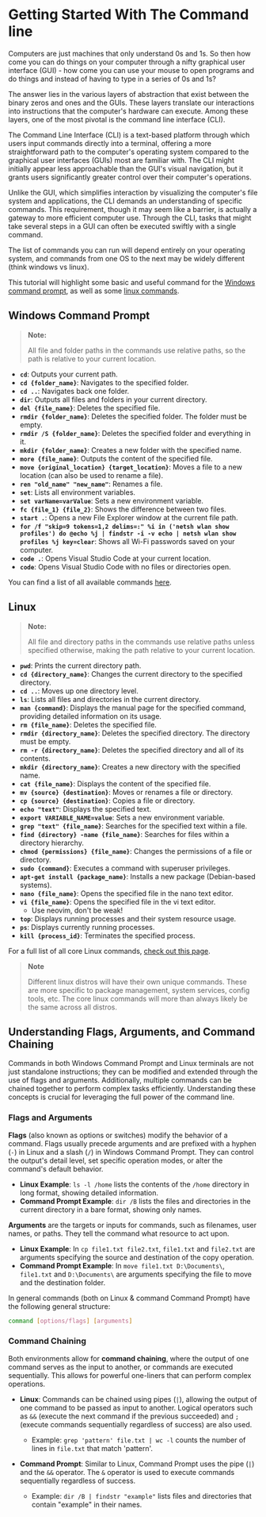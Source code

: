 # Getting Started With The Command line

 Computers are just machines that only understand 0s and 1s. So then how come you can do things on your computer through a nifty graphical user interface (GUI) - how come you can use your mouse to open programs and do things and instead of having to type in a series of 0s and 1s?

The answer lies in the various layers of abstraction that exist between the binary zeros and ones and the GUIs. These layers translate our interactions into instructions that the computer's hardware can execute. Among these layers, one of the most pivotal is the command line interface (CLI).

The Command Line Interface (CLI) is a text-based platform through which users input commands directly into a terminal, offering a more straightforward path to the computer's operating system compared to the graphical user interfaces (GUIs) most are familiar with. The CLI might initially appear less approachable than the GUI's visual navigation, but it grants users significantly greater control over their computer's operations.

Unlike the GUI, which simplifies interaction by visualizing the computer's file system and applications, the CLI demands an understanding of specific commands. This requirement, though it may seem like a barrier, is actually a gateway to more efficient computer use. Through the CLI, tasks that might take several steps in a GUI can often be executed swiftly with a single command.

The list of commands you can run will depend entirely on your operating system, and commands from one OS to the next may be widely different (think windows vs linux).

This tutorial will highlight some basic and useful command for the [Windows command prompt](#windows-command-prompt), as well as some [linux commands](#linux).

## Windows Command Prompt

> **Note:**
> 
> All file and folder paths in the commands use relative paths, so the path is relative to your current location.

- **`cd`**: Outputs your current path.
- **`cd {folder_name}`**: Navigates to the specified folder.
- **`cd ..`**: Navigates back one folder.
- **`dir`**: Outputs all files and folders in your current directory.
- **`del {file_name}`**: Deletes the specified file.
- **`rmdir {folder_name}`**: Deletes the specified folder. The folder must be empty.
- **`rmdir /S {folder_name}`**: Deletes the specified folder and everything in it.
- **`mkdir {folder_name}`**: Creates a new folder with the specified name.
- **`more {file_name}`**: Outputs the content of the specified file.
- **`move {original_location} {target_location}`**: Moves a file to a new location (can also be used to rename a file).
- **`ren "old_name" "new_name"`**: Renames a file.
- **`set`**: Lists all environment variables.
- **`set varName=varValue`**: Sets a new environment variable.
- **`fc {file_1} {file_2}`**: Shows the difference between two files.
- **`start .`**: Opens a new File Explorer window at the current file path.
- **`for /f "skip=9 tokens=1,2 delims=:" %i in ('netsh wlan show profiles') do @echo %j | findstr -i -v echo | netsh wlan show profiles %j key=clear`**: Shows all Wi-Fi passwords saved on your computer.
- **`code .`**: Opens Visual Studio Code at your current location.
- **`code`**: Opens Visual Studio Code with no files or directories open.

You can find a list of all available commands [here](https://learn.microsoft.com/en-us/windows-server/administration/windows-commands/cd).

## Linux



> **Note:**
> 
> All file and directory paths in the commands use relative paths unless specified otherwise, making the path relative to your current location.

- **`pwd`**: Prints the current directory path.
- **`cd {directory_name}`**: Changes the current directory to the specified directory.
- **`cd ..`**: Moves up one directory level.
- **`ls`**: Lists all files and directories in the current directory.
- **`man {command}`**: Displays the manual page for the specified command, providing detailed information on its usage.
- **`rm {file_name}`**: Deletes the specified file.
- **`rmdir {directory_name}`**: Deletes the specified directory. The directory must be empty.
- **`rm -r {directory_name}`**: Deletes the specified directory and all of its contents.
- **`mkdir {directory_name}`**: Creates a new directory with the specified name.
- **`cat {file_name}`**: Displays the content of the specified file.
- **`mv {source} {destination}`**: Moves or renames a file or directory.
- **`cp {source} {destination}`**: Copies a file or directory.
- **`echo "text"`**: Displays the specified text.
- **`export VARIABLE_NAME=value`**: Sets a new environment variable.
- **`grep "text" {file_name}`**: Searches for the specified text within a file.
- **`find {directory} -name {file_name}`**: Searches for files within a directory hierarchy.
- **`chmod {permissions} {file_name}`**: Changes the permissions of a file or directory.
- **`sudo {command}`**: Executes a command with superuser privileges.
- **`apt-get install {package_name}`**: Installs a new package (Debian-based systems).
- **`nano {file_name}`**: Opens the specified file in the nano text editor.
- **`vi {file_name}`**: Opens the specified file in the vi text editor.
  - Use neovim, don't be weak!
- **`top`**: Displays running processes and their system resource usage.
- **`ps`**: Displays currently running processes.
- **`kill {process_id}`**: Terminates the specified process.

For a full list of all core Linux commands, [check out this page](https://ss64.com/bash/).

> **Note**
>
> Different linux distros will have their own unique commands. These are more specific to package management, system services, config tools, etc. The core linux commands will more than always likely be the same across all distros.

## Understanding Flags, Arguments, and Command Chaining

Commands in both Windows Command Prompt and Linux terminals are not just standalone instructions; they can be modified and extended through the use of flags and arguments. Additionally, multiple commands can be chained together to perform complex tasks efficiently. Understanding these concepts is crucial for leveraging the full power of the command line.

### Flags and Arguments

**Flags** (also known as options or switches) modify the behavior of a command. Flags usually precede arguments and are prefixed with a hyphen (`-`) in Linux and a slash (`/`) in Windows Command Prompt. They can control the output's detail level, set specific operation modes, or alter the command's default behavior.


- **Linux Example**: `ls -l /home` lists the contents of the `/home` directory in long format, showing detailed information.
- **Command Prompt Example**: `dir /B` lists the files and directories in the current directory in a bare format, showing only names.

**Arguments** are the targets or inputs for commands, such as filenames, user names, or paths. They tell the command what resource to act upon.

- **Linux Example**: In `cp file1.txt file2.txt`, `file1.txt` and `file2.txt` are arguments specifying the source and destination of the copy operation.
- **Command Prompt Example**: In `move file1.txt D:\Documents\`, `file1.txt` and `D:\Documents\` are arguments specifying the file to move and the destination folder.
  
In general commands (both on Linux & command Command Prompt) have the following general structure:

```Bash
command [options/flags] [arguments]
```

### Command Chaining

Both environments allow for **command chaining**, where the output of one command serves as the input to another, or commands are executed sequentially. This allows for powerful one-liners that can perform complex operations.

- **Linux**: Commands can be chained using pipes (`|`), allowing the output of one command to be passed as input to another. Logical operators such as `&&` (execute the next command if the previous succeeded) and `;` (execute commands sequentially regardless of success) are also used.
  - Example: `grep 'pattern' file.txt | wc -l` counts the number of lines in `file.txt` that match 'pattern'.

- **Command Prompt**: Similar to Linux, Command Prompt uses the pipe (`|`) and the `&&` operator. The `&` operator is used to execute commands sequentially regardless of success.
  - Example: `dir /B | findstr "example"` lists files and directories that contain "example" in their names.
